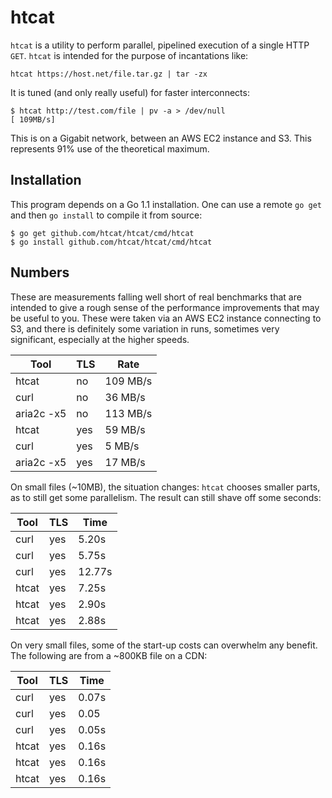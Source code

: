# htcat #

`htcat` is a utility to perform parallel, pipelined execution of a
single HTTP `GET`.  `htcat` is intended for the purpose of
incantations like:

    htcat https://host.net/file.tar.gz | tar -zx

It is tuned (and only really useful) for faster interconnects:

    $ htcat http://test.com/file | pv -a > /dev/null
    [ 109MB/s]

This is on a Gigabit network, between an AWS EC2 instance and S3.
This represents 91% use of the theoretical maximum.

## Installation ##

This program depends on a Go 1.1 installation.  One can use a remote
`go get` and then `go install` to compile it from source:

    $ go get github.com/htcat/htcat/cmd/htcat
    $ go install github.com/htcat/htcat/cmd/htcat

## Numbers ##

These are measurements falling well short of real benchmarks that are
intended to give a rough sense of the performance improvements that
may be useful to you.  These were taken via an AWS EC2 instance
connecting to S3, and there is definitely some variation in runs,
sometimes very significant, especially at the higher speeds.

|Tool       | TLS | Rate     |
|-----------|-----|----------|
|htcat      | no  | 109 MB/s |
|curl       | no  | 36 MB/s  |
|aria2c -x5 | no  | 113 MB/s |
|htcat      | yes | 59 MB/s  |
|curl       | yes | 5 MB/s   |
|aria2c -x5 | yes | 17 MB/s  |

On small files (~10MB), the situation changes: `htcat` chooses smaller
parts, as to still get some parallelism.  The result can still shave
off some seconds:

| Tool       | TLS | Time     |
|------------|-----|----------|
| curl       | yes | 5.20s    |
| curl       | yes | 5.75s    |
| curl       | yes | 12.77s   |
| htcat      | yes | 7.25s    |
| htcat      | yes | 2.90s    |
| htcat      | yes | 2.88s    |

On very small files, some of the start-up costs can overwhelm any
benefit.  The following are from a ~800KB file on a CDN:

| Tool       | TLS | Time     |
|------------|-----|----------|
| curl       | yes | 0.07s    |
| curl       | yes | 0.05     |
| curl       | yes | 0.05s    |
| htcat      | yes | 0.16s    |
| htcat      | yes | 0.16s    |
| htcat      | yes | 0.16s    |
